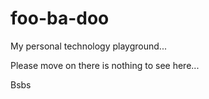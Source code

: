 # foo-ba-doo

My personal technology playground...

Please move on there is nothing to see here...


Bsbs
